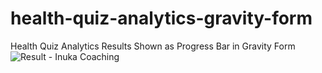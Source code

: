 # health-quiz-analytics-gravity-form
Health Quiz Analytics Results Shown as Progress Bar in Gravity Form
![Result - Inuka Coaching](https://user-images.githubusercontent.com/68844510/172319794-a74d91a2-592d-4c0e-8183-9774d7b2a715.png)
